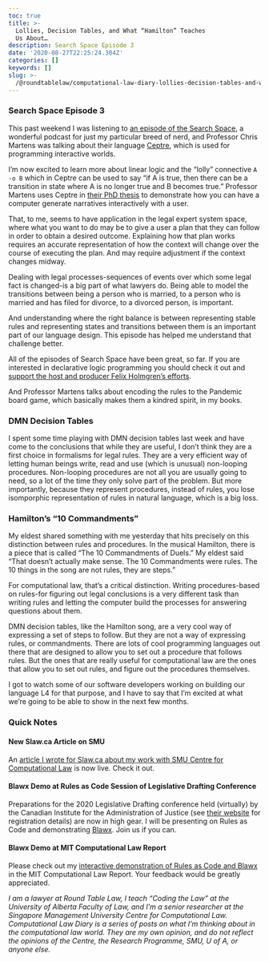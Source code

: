 ```yaml
---
toc: true
title: >-
  Lollies, Decision Tables, and What “Hamilton” Teaches
  Us About…
description: Search Space Episode 3
date: '2020-08-27T22:25:24.304Z'
categories: []
keywords: []
slug: >-
  /@roundtablelaw/computational-law-diary-lollies-decision-tables-and-what-hamilton-teaches-us-about-a50976dbd8be
---
```


### Search Space Episode 3

This past weekend I was listening to [an episode of the Search Space](https://thesearch.space/episodes/3-chris-martens-on-narrative-generation), a wonderful podcast for just my particular breed of nerd, and Professor Chris Martens was talking about their language [Ceptre](https://github.com/chrisamaphone/interactive-lp), which is used for programming interactive worlds.

I’m now excited to learn more about linear logic and the “lolly” connective `A -o B` which in Ceptre can be used to say “if A is true, then there can be a transition in state where A is no longer true and B becomes true.” Professor Martens uses Ceptre in [their PhD thesis](https://www.cs.cmu.edu/~cmartens/thesis/) to demonstrate how you can have a computer generate narratives interactively with a user.

That, to me, seems to have application in the legal expert system space, where what you want to do may be to give a user a plan that they can follow in order to obtain a desired outcome. Explaining how that plan works requires an accurate representation of how the context will change over the course of executing the plan. And may require adjustment if the context changes midway.

Dealing with legal processes-sequences of events over which some legal fact is changed-is a big part of what lawyers do. Being able to model the transitions between being a person who is married, to a person who is married and has filed for divorce, to a divorced person, is important.

And understanding where the right balance is between representing stable rules and representing states and transitions between them is an important part of our language design. This episode has helped me understand that challenge better.

All of the episodes of Search Space have been great, so far. If you are interested in declarative logic programming you should check it out and [support the host and producer Felix Holmgren’s efforts](https://thesearch.space/).

And Professor Martens talks about encoding the rules to the Pandemic board game, which basically makes them a kindred spirit, in my books.

### DMN Decision Tables

I spent some time playing with DMN decision tables last week and have come to the conclusions that while they are useful, I don’t think they are a first choice in formalisms for legal rules. They are a very efficient way of letting human beings write, read and use (which is unusual) non-looping procedures. Non-looping procedures are not all you are usually going to need, so a lot of the time they only solve part of the problem. But more importantly, because they represent procedures, instead of rules, you lose isomporphic representation of rules in natural language, which is a big loss.

### Hamilton’s “10 Commandments”

My eldest shared something with me yesterday that hits precisely on this distinction between rules and procedures. In the musical Hamilton, there is a piece that is called “The 10 Commandments of Duels.” My eldest said “That doesn’t actually make sense. The 10 Commandments were rules. The 10 things in the song are not rules, they are steps.”

For computational law, that’s a critical distinction. Writing procedures-based on rules-for figuring out legal conclusions is a very different task than writing rules and letting the computer build the processes for answering questions about them.

DMN decision tables, like the Hamilton song, are a very cool way of expressing a set of steps to follow. But they are not a way of expressing rules, or commandments. There are lots of cool programming languages out there that are designed to allow you to set out a procedure that follows rules. But the ones that are really useful for computational law are the ones that allow you to set out rules, and figure out the procedures themselves.

I got to watch some of our software developers working on building our language L4 for that purpose, and I have to say that I’m excited at what we’re going to be able to show in the next few months.

### Quick Notes

#### New Slaw.ca Article on SMU

An [article I wrote for Slaw.ca about my work with SMU Centre for Computational Law](http://www.slaw.ca/2020/08/25/digitizing-law/) is now live. Check it out.

#### Blawx Demo at Rules as Code Session of Legislative Drafting Conference

Preparations for the 2020 Legislative Drafting conference held (virtually) by the Canadian Institute for the Administration of Justice (see [their website](https://ciaj-icaj.ca/en/upcoming-programs/2020-legislative-drafting/) for registration details) are now in high gear. I will be presenting on Rules as Code and demonstrating [Blawx](https://www.blawx.com). Join us if you can.

#### Blawx Demo at MIT Computational Law Report

Please check out my [interactive demonstration of Rules as Code and Blawx](https://law.mit.edu/) in the MIT Computational Law Report. Your feedback would be greatly appreciated.

_I am a lawyer at Round Table Law, I teach “Coding the Law” at the University of Alberta Faculty of Law, and I’m a senior researcher at the Singapore Management University Centre for Computational Law. Computational Law Diary is a series of posts on what I’m thinking about in the computational law world. They are my own opinion, and do not reflect the opinions of the Centre, the Research Programme, SMU, U of A, or anyone else._